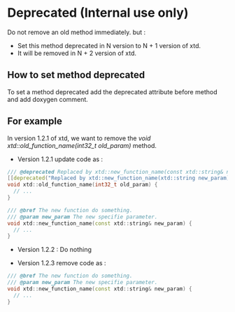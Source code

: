 # Deprecated (**Internal use only**)

Do not remove an old method immediately. but :

* Set this method deprecated in N version to N + 1 version of xtd. 
* It will be removed in N + 2 version of xtd.

## How to set method deprecated

To set a method deprecated add the deprecated attribute before method and add doxygen comment.

## For example

In version 1.2.1 of xtd, we want to remove the *void xtd::old_function_name(int32_t old_param)* method.

* Version 1.2.1 update code as :

```cpp
/// @deprecated Replaced by xtd::new_function_name(const xtd::string& new_param) - Will be removed in version 1.2.3
[[deprecated("Replaced by xtd::new_function_name(xtd::string new_param) - Will be removed in version 1.2.3")]]
void xtd::old_function_name(int32_t old_param) {
  // ...
}

/// @bref The new function do something.
/// @param new_param The new specifie parameter.
void xtd::new_function_name(const xtd::string& new_param) {
  // ...
}
```

* Version 1.2.2 : Do nothing

* Version 1.2.3 remove code as :

```cpp
/// @bref The new function do something.
/// @param new_param The new specifie parameter.
void xtd::new_function_name(const xtd::string& new_param) {
  // ...
}
```
